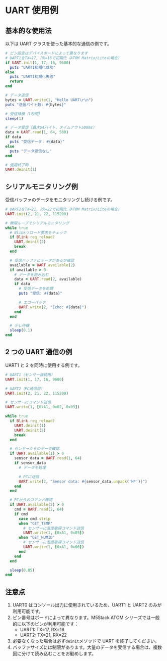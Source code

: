# UART 使用例

## 基本的な使用法

以下は UART クラスを使った基本的な通信の例です。

```ruby
# ピン設定はデバイスボードによって異なります
# UART1をTX=17, RX=16で初期化（ATOM Matrix/Liteの場合）
if UART.init(1, 17, 16, 9600)
  puts "UART1初期化成功"
else
  puts "UART1初期化失敗"
  return
end

# データ送信
bytes = UART.write(1, "Hello UART\r\n")
puts "送信バイト数: #{bytes}"

# 受信待機（1秒間）
sleep(1)

# データ受信（最大64バイト、タイムアウト500ms）
data = UART.read(1, 64, 500)
if data
  puts "受信データ: #{data}"
else
  puts "データ受信なし"
end

# 使用終了時
UART.deinit(1)
```

## シリアルモニタリング例

受信バッファのデータをモニタリングし続ける例です。

```ruby
# UART2をTX=21, RX=22で初期化（ATOM Matrix/Liteの場合）
UART.init(2, 21, 22, 115200)

# 無限ループでシリアルモニタリング
while true
  # Blinkリロード要求をチェック
  if Blink.req_reload?
    UART.deinit(2)
    break
  end

  # 受信バッファにデータがあるか確認
  available = UART.available(2)
  if available > 0
    # データを読み込む
    data = UART.read(2, available)
    if data
      # 受信データを処理
      puts "受信: #{data}"

      # エコーバック
      UART.write(2, "Echo: #{data}")
    end
  end

  # 少し待機
  sleep(0.1)
end
```

## 2 つの UART 通信の例

UART1 と 2 を同時に使用する例です。

```ruby
# UART1（センサー接続用）
UART.init(1, 17, 16, 9600)

# UART2（PC通信用）
UART.init(2, 21, 22, 115200)

# センサーにコマンド送信
UART.write(1, [0xA1, 0x02, 0x03])

while true
  if Blink.req_reload?
    UART.deinit(1)
    UART.deinit(2)
    break
  end

  # センサーからのデータ確認
  if UART.available(1) > 0
    sensor_data = UART.read(1, 64)
    if sensor_data
      # データを処理

      # PCに送信
      UART.write(2, "Sensor data: #{sensor_data.unpack('H*')}")
    end
  end

  # PCからのコマンド確認
  if UART.available(2) > 0
    cmd = UART.read(2, 64)
    if cmd
      case cmd.strip
      when "GET_TEMP"
        # センサーに温度取得コマンド送信
        UART.write(1, [0xA1, 0x05])
      when "GET_HUMID"
        # センサーに湿度取得コマンド送信
        UART.write(1, [0xA1, 0x06])
      end
    end
  end

  sleep(0.05)
end
```

## 注意点

1. UART0 はコンソール出力に使用されているため、UART1 と UART2 のみが利用可能です。
2. ピン番号はボードによって異なります。M5Stack ATOM シリーズでは一般的に以下のピンが利用可能です：
   - UART1: TX=17, RX=16
   - UART2: TX=21, RX=22
3. 必要なくなった場合は必ず`deinit`メソッドで UART を終了してください。
4. バッファサイズには制限があります。大量のデータを受信する場合は、複数回に分けて読み込むことをお勧めします。
